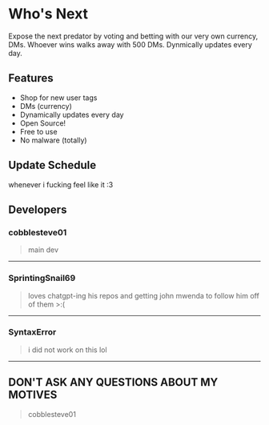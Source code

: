 # Who's Next
Expose the next predator by voting and betting with our very own currency, DMs. Whoever wins walks away with 500 DMs. Dynmically updates every day.

## Features
- Shop for new user tags
- DMs (currency)
- Dynamically updates every day
- Open Source!
- Free to use
- No malware (totally)

## Update Schedule
whenever i fucking feel like it :3 

## Developers
### cobblesteve01
> main dev
<hr>

### SprintingSnail69
> loves chatgpt-ing his repos and getting john mwenda to follow him off of them >:(
<hr>

### SyntaxError
> i did not work on this lol
<hr>

## DON'T ASK ANY QUESTIONS ABOUT MY MOTIVES
> cobblesteve01
